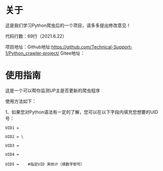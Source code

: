 # 关于

这是我们学习Python爬虫后的一个项目，请多多提出修改意见！

代码行数：69行（2021.6.22）

项目地址：Github地址:https://github.com/Technical-Support-1/Python_crawler-project/
Gitee地址：

# 使用指南

这是一个可以帮你监测UP主是否更新的爬虫程序

使用方法如下：

1、如果您对Python语法有一定的了解，您可以在以下字段内填充您想要的UID号：

`UID1 = `

`UID2 = \`

`UID3 = `

`UID4 = `

`UID5 =    #指定UID 来统计（填数字即可）`
